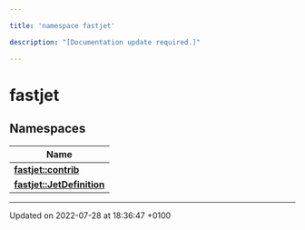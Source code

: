 ```yaml
---

title: 'namespace fastjet'

description: "[Documentation update required.]"

---
```


# fastjet



## Namespaces

| Name           |
| -------------- |
| **[fastjet::contrib](/documentation/code/namespaces/namespacefastjet_1_1contrib/)**  |
| **[fastjet::JetDefinition](/documentation/code/namespaces/namespacefastjet_1_1jetdefinition/)**  |






-------------------------------

Updated on 2022-07-28 at 18:36:47 +0100
